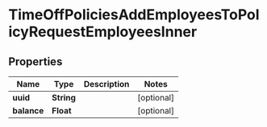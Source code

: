 

# TimeOffPoliciesAddEmployeesToPolicyRequestEmployeesInner


## Properties

| Name | Type | Description | Notes |
|------------ | ------------- | ------------- | -------------|
|**uuid** | **String** |  |  [optional] |
|**balance** | **Float** |  |  [optional] |



